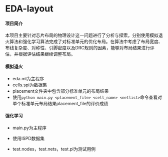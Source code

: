 # EDA-layout

#### 项目简介

本项目主要针对芯片布局的物理设计这一问题进行了分析与探索。分别使用模拟退火算法和强化学习算法完成了对标准单元的优化布局。在算法中考虑了布局宽度、布线复杂度、对称性、引脚密度以及DRC规则的因素，能够对布局结果进行评估，并根据评估结果继续调整布局。

#### 模拟退火

- eda.ml为主程序
- cells.spi为数据集
- placement文件夹中包含部分标准单元的布局结果
- 使用`python main.py <placement_file> <cell_name> <netlist>`命令查看对单个标准单元布局结果placement_file的评价成绩

#### 强化学习

- main.py为主程序

- 使用ISPD数据集

- test.nodes，test.nets，test.pl为测试用例
